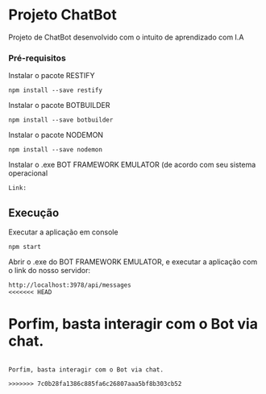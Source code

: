 # Projeto ChatBot

Projeto de ChatBot desenvolvido com o intuito de aprendizado com I.A

### Pré-requisitos

Instalar o pacote RESTIFY

```
npm install --save restify
```

Instalar o pacote BOTBUILDER

```
npm install --save botbuilder
```

Instalar o pacote NODEMON

```
npm install --save nodemon
```

Instalar o .exe BOT FRAMEWORK EMULATOR (de acordo com seu sistema operacional

```
Link: 
```

## Execução

Executar a aplicação em console 
```
npm start
```

Abrir o .exe do BOT FRAMEWORK EMULATOR, e executar a aplicação com o link do nosso servidor:
```
http://localhost:3978/api/messages
<<<<<<< HEAD
```

Porfim, basta interagir com o Bot via chat.
=======

```

Porfim, basta interagir com o Bot via chat.

>>>>>>> 7c0b28fa1386c885fa6c26807aaa5bf8b303cb52
